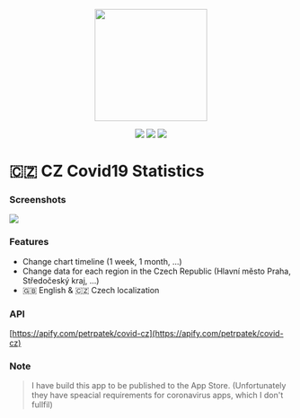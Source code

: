 <p align="center"><img src="images/" width="200"></p>

<p align="center">
    <img src="https://img.shields.io/badge/iOS-14.0+-blue.svg" />
    <img src="https://img.shields.io/badge/Xcode-12.0+-brightgreen.svg" />
    <img src="https://img.shields.io/badge/SwiftUI-2.0-red.svg" />
</p>

# 🇨🇿 CZ Covid19 Statistics

### Screenshots
<img src="assets/showcase.gif"/>

### Features
- Change chart timeline (1 week, 1 month, ...)
- Change data for each region in the Czech Republic (Hlavní město Praha, Středočeský kraj, ...)
- 🇬🇧 English & 🇨🇿 Czech localization

### API
[https://apify.com/petrpatek/covid-cz](https://apify.com/petrpatek/covid-cz)

### Note
> I have build this app to be published to the App Store. (Unfortunately they have speacial requirements for coronavirus apps, which I don't fullfil)
> 
